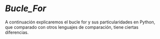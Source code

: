 # **_Bucle_For_**
A continuación explicaremos el bucle for y sus particularidades en Python, que comparado con otros lenguajes de comparación, tiene ciertas diferencias.
